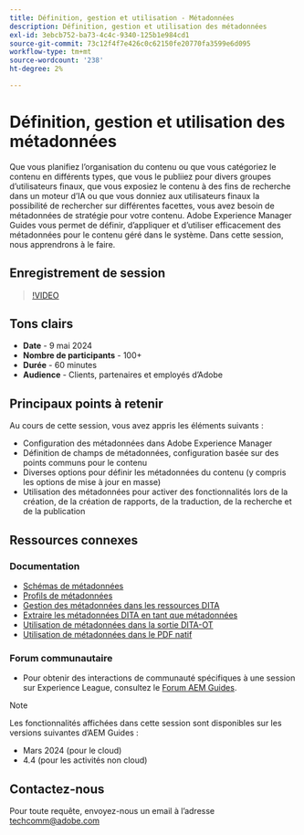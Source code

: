 ```yaml
---
title: Définition, gestion et utilisation - Métadonnées
description: Définition, gestion et utilisation des métadonnées
exl-id: 3ebcb752-ba73-4c4c-9340-125b1e984cd1
source-git-commit: 73c12f4f7e426c0c62150fe20770fa3599e6d095
workflow-type: tm+mt
source-wordcount: '238'
ht-degree: 2%

---
```


# Définition, gestion et utilisation des métadonnées

Que vous planifiez l’organisation du contenu ou que vous catégoriez le contenu en différents types, que vous le publiiez pour divers groupes d’utilisateurs finaux, que vous exposiez le contenu à des fins de recherche dans un moteur d’IA ou que vous donniez aux utilisateurs finaux la possibilité de rechercher sur différentes facettes, vous avez besoin de métadonnées de stratégie pour votre contenu.
Adobe Experience Manager Guides vous permet de définir, d’appliquer et d’utiliser efficacement des métadonnées pour le contenu géré dans le système. Dans cette session, nous apprendrons à le faire.


## Enregistrement de session

>[!VIDEO](https://video.tv.adobe.com/v/3429088/asset-metadata-guides-metadata-aem-guides?quality=12&learn=on)


## Tons clairs

- **Date** - 9 mai 2024
- **Nombre de participants** - 100+
- **Durée** - 60 minutes
- **Audience** - Clients, partenaires et employés d’Adobe

## Principaux points à retenir

Au cours de cette session, vous avez appris les éléments suivants :
- Configuration des métadonnées dans Adobe Experience Manager
- Définition de champs de métadonnées, configuration basée sur des points communs pour le contenu
- Diverses options pour définir les métadonnées du contenu (y compris les options de mise à jour en masse)
- Utilisation des métadonnées pour activer des fonctionnalités lors de la création, de la création de rapports, de la traduction, de la recherche et de la publication


## Ressources connexes

### Documentation

- [Schémas de métadonnées](https://experienceleague.adobe.com/en/docs/experience-manager-cloud-service/content/assets/manage/metadata-schemas)
- [Profils de métadonnées](https://experienceleague.adobe.com/en/docs/experience-manager-cloud-service/content/assets/manage/metadata-profiles)
- [Gestion des métadonnées dans les ressources DITA](https://experienceleague.adobe.com/en/docs/experience-manager-guides/using/knowledge-base/kb-articles/authoring/reports/manage-metadata)
- [Extraire les métadonnées DITA en tant que métadonnées](https://experienceleague.adobe.com/en/docs/experience-manager-guides/using/install-guide/cs-ig/aem-asset-search-cs/conf-dita-search#id192SF0G10YK)
- [Utilisation de métadonnées dans la sortie DITA-OT](https://experienceleague.adobe.com/en/docs/experience-manager-guides/using/install-guide/on-prem-ig/output-gen-config/conf-output-generation#id191LF0U0TY4)
- [Utilisation de métadonnées dans le PDF natif](https://experienceleague.adobe.com/en/docs/experience-manager-guides/using/user-guide/output-gen/web-editor/native-pdf-web-editor#native-pdf-publishing)


### Forum communautaire

- Pour obtenir des interactions de communauté spécifiques à une session sur Experience League, consultez le [Forum AEM Guides](https://experienceleaguecommunities.adobe.com/t5/experience-manager-guides/bd-p/xml-documentation-discussions).


>[!NOTE]
>
> Les fonctionnalités affichées dans cette session sont disponibles sur les versions suivantes d’AEM Guides :
> - Mars 2024 (pour le cloud)
> - 4.4 (pour les activités non cloud)



## Contactez-nous

Pour toute requête, envoyez-nous un email à l’adresse <techcomm@adobe.com>
